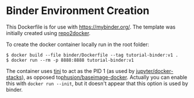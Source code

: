 # Binder Environment Creation

This Dockerfile is for use with <https://mybinder.org/>.
The template was initially created using [repo2docker](https://github.com/jupyter/repo2docker).

To create the docker container locally run in the root folder:

```console
$ docker build --file binder/Dockerfile --tag tutorial-binder:v1 .
$ docker run --rm -p 8888:8888 tutorial-binder:v1
```

The container uses [tini](https://github.com/krallin/tini) to act as the PID 1 (as used by [jupyter/docker-stacks](https://github.com/jupyter/docker-stacks/blob/master/base-notebook)), as opposed to[phusion/baseimage-docker](https://github.com/phusion/baseimage-docker). Actually you can enable this with `docker run --init`, but it doesn't appear that this option is used by binder.
